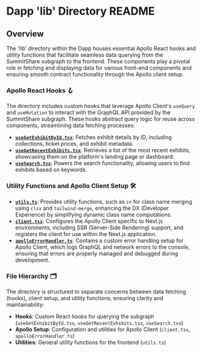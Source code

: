 # Dapp 'lib' Directory README

## Overview

The 'lib' directory within the Dapp houses essential Apollo React hooks and utility functions that facilitate seamless data querying from the SummitShare subgraph to the frontend. These components play a pivotal role in fetching and displaying data for various front-end components and ensuring smooth contract functionality through the Apollo client setup.

### Apollo React Hooks 🪝

The directory includes custom hooks that leverage Apollo Client's `useQuery` and `useMutation` to interact with the GraphQL API provided by the SummitShare subgraph. These hooks abstract query logic for reuse across components, streamlining data fetching processes.

-  [**`useGetExhibitById.tsx`**](https://github.com/bicos-io01/Revenue-Sharing-Source/blob/Central/packages/dapp/src/lib/useGetExhibitById.tsx): Fetches exhibit details by ID, including collections, ticket prices, and exhibit metadata.
-  [**`useGetRecentExhibits.tsx`**](https://github.com/bicos-io01/Revenue-Sharing-Source/blob/Central/packages/dapp/src/lib/useGetRecentExhibits.tsx): Retrieves a list of the most recent exhibits, showcasing them on the platform's landing page or dashboard.
-  [**`useSearch.tsx`**](https://github.com/bicos-io01/Revenue-Sharing-Source/blob/Central/packages/dapp/src/lib/useSearch.tsx): Powers the search functionality, allowing users to find exhibits based on keywords.

### Utility Functions and Apollo Client Setup 🛠️

-  [**`utils.ts`**](https://github.com/bicos-io01/Revenue-Sharing-Source/blob/Central/packages/dapp/src/lib/utils.ts): Provides utility functions, such as `cn` for class name merging using `clsx` and `tailwind-merge`, enhancing the DX (Developer Experience) by simplifying dynamic class name computations.
-  [**`client.tsx`**](https://github.com/bicos-io01/Revenue-Sharing-Source/blob/Central/packages/dapp/src/lib/client.tsx): Configures the Apollo Client specific to Next.js environments, including SSR (Server-Side Rendering) support, and registers the client for use within the Next.js application.
-  [**`apolloErrorHandler.ts`**](https://github.com/bicos-io01/Revenue-Sharing-Source/blob/Central/packages/dapp/src/lib/apolloErrorHandler.ts): Contains a custom error handling setup for Apollo Client, which logs GraphQL and network errors to the console, ensuring that errors are properly managed and debugged during development.

### File Hierarchy 🗂️

The directory is structured to separate concerns between data fetching (hooks), client setup, and utility functions, ensuring clarity and maintainability:

-  **Hooks**: Custom React hooks for querying the subgraph (`useGetExhibitById.tsx`, `useGetRecentExhibits.tsx`, `useSearch.tsx`)
-  **Apollo Setup**: Configuration and utilities for Apollo Client (`client.tsx`, `apolloErrorHandler.ts`)
-  **Utilities**: General utility functions for the frontend (`utils.ts`)
